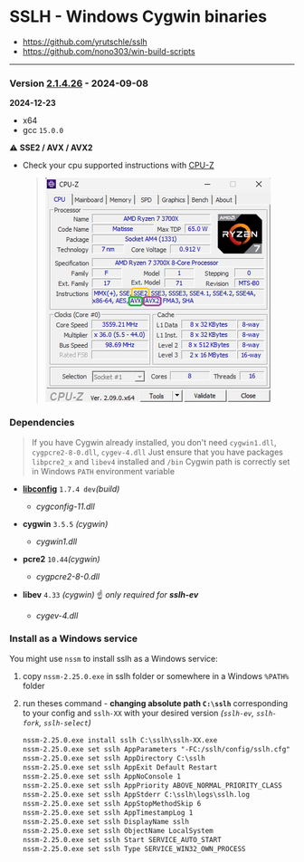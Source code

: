 # SSLH - Windows Cygwin binaries #
- https://github.com/yrutschle/sslh
- https://github.com/nono303/win-build-scripts
----
### Version [2.1.4.26](https://github.com/yrutschle/sslh/commit/2e9f23a) - 2024-09-08

**2024-12-23** 

- x64
- gcc `15.0.0`

:warning: **SSE2 / AVX / AVX2** 

- Check your cpu supported instructions with [CPU-Z](https://www.cpuid.com/softwares/cpu-z.html)

  >  ![](https://github.com/nono303/PHP-memcache-dll/raw/master/avx.png)

### Dependencies

> If you have Cygwin already installed, you don't need `cygwin1.dll`, `cygpcre2-8-0.dll`, `cygev-4.dll`
> Just ensure that you have packages `libpcre2_x` and `libev4` installed and `/bin` Cygwin path is correctly set in Windows `PATH` environment variable

- **[libconfig](https://github.com/hyperrealm/libconfig/commit/690342b)** `1.7.4 dev`_(build)_
  - *cygconfig-11.dll*

- **cygwin** `3.5.5` _(cygwin)_
   - *cygwin1.dll*
- **pcre2** `10.44`_(cygwin)_
  - *cygpcre2-8-0.dll*

- **libev** `4.33` _(cygwin)_ :point_up: _only required for **sslh-ev**_
  - *cygev-4.dll*


### Install as a Windows service

You might use `nssm` to install sslh as a Windows service:

1. copy `nssm-2.25.0.exe` in sslh folder or somewhere in a Windows `%PATH%` folder

2. run theses command - **changing absolute path `C:\sslh`** corresponding to your config and `sslh-XX` with your desired version _(`sslh-ev`, `sslh-fork`, `sslh-select`)_

   ```
   nssm-2.25.0.exe install sslh C:\sslh\sslh-XX.exe
   nssm-2.25.0.exe set sslh AppParameters "-FC:/sslh/config/sslh.cfg"
   nssm-2.25.0.exe set sslh AppDirectory C:\sslh
   nssm-2.25.0.exe set sslh AppExit Default Restart
   nssm-2.25.0.exe set sslh AppNoConsole 1
   nssm-2.25.0.exe set sslh AppPriority ABOVE_NORMAL_PRIORITY_CLASS
   nssm-2.25.0.exe set sslh AppStderr C:\sslh\logs\sslh.log
   nssm-2.25.0.exe set sslh AppStopMethodSkip 6
   nssm-2.25.0.exe set sslh AppTimestampLog 1
   nssm-2.25.0.exe set sslh DisplayName sslh
   nssm-2.25.0.exe set sslh ObjectName LocalSystem
   nssm-2.25.0.exe set sslh Start SERVICE_AUTO_START
   nssm-2.25.0.exe set sslh Type SERVICE_WIN32_OWN_PROCESS
   ```

